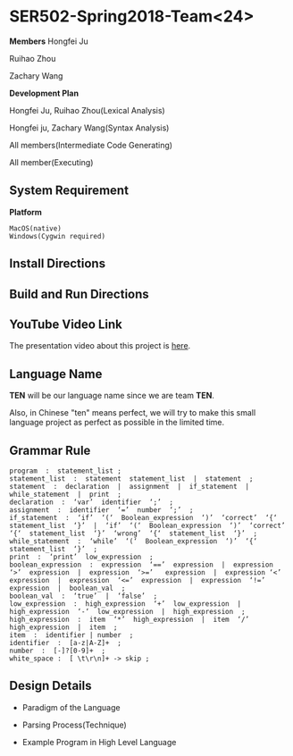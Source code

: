 # SER502-Spring2018-Team<24>

**Members**
Hongfei Ju

Ruihao Zhou

Zachary Wang

**Development Plan**

Hongfei Ju, Ruihao Zhou(Lexical Analysis)

Hongfei ju, Zachary Wang(Syntax Analysis)

All members(Intermediate Code Generating) 

All member(Executing)


## System Requirement

**Platform**

    MacOS(native)
    Windows(Cygwin required)


## Install Directions







## Build and Run Directions







## YouTube Video Link

The presentation video about this project is [here]().

## Language Name

**TEN** will be our language name since we are team **TEN**. 

Also, in Chinese "ten" means perfect, we will try to make this small language project as perfect as possible in the limited time.


## Grammar Rule

```
program  :  statement_list ;
statement_list  :  statement  statement_list  |  statement  ;
statement  :  declaration  |  assignment  |  if_statement  |  while_statement  |  print  ;
declaration  :  ‘var’  identifier  ‘;’  ;
assignment  :  identifier  ‘=’  number  ‘;’  ;
if_statement  :  ‘if’  ‘(‘  Boolean_expression  ‘)’  ‘correct’  ‘{‘  statement_list  ‘}’  |  ‘if’  ‘(‘  Boolean_expression  ‘)’  ‘correct’  ‘{‘  statement_list  ‘}’  ‘wrong’  ‘{‘  statement_list  ‘}’  ;
while_statement  :  ‘while’  ‘(‘  Boolean_expression  ‘)’  ‘{‘  statement_list  ‘}’  ;
print  :  ‘print’  low_expression  ;	
boolean_expression  :  expression  ‘==’  expression  |  expression  ‘>’  expression  |  expression  ‘>=’   expression  |  expression ‘<’ expression  |  expression  ‘<=’  expression  |  expression  ‘!=’  expression  |  boolean_val  ;
boolean_val  :  ‘true’  |  ‘false’  ;
low_expression  :  high_expression  ‘+’  low_expression  |  high_expression  ‘-‘  low_expression  |  high_expression  ;
high_expression  :  item  ‘*’  high_expression  |  item  ‘/’  high_expression  |  item  ;
item  :  identifier | number  ;
identifier  :  [a-z|A-Z]+  ;
number  :  [-]?[0-9]+  ;
white_space :  [ \t\r\n]+ -> skip ;
```

## Design Details
* Paradigm of the Language
	

* Parsing Process(Technique)



* Example Program in High Level Language

	
  



